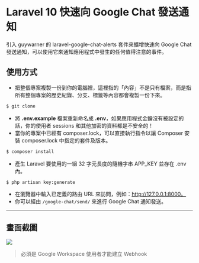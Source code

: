 # Laravel 10 快速向 Google Chat 發送通知

引入 guywarner 的 laravel-google-chat-alerts 套件來擴增快速向 Google Chat 發送通知，可以使用它來通知應用程式中發生的任何值得注意的事件。

## 使用方式
- 把整個專案複製一份到你的電腦裡，這裡指的「內容」不是只有檔案，而是指所有整個專案的歷史紀錄、分支、標籤等內容都會複製一份下來。
```sh
$ git clone
```
- 將 __.env.example__ 檔案重新命名成 __.env__，如果應用程式金鑰沒有被設定的話，你的使用者 sessions 和其他加密的資料都是不安全的！
- 當你的專案中已經有 composer.lock，可以直接執行指令以讓 Composer 安裝 composer.lock 中指定的套件及版本。
```sh
$ composer install
```
- 產⽣ Laravel 要使用的一組 32 字元長度的隨機字串 APP_KEY 並存在 .env 內。
```sh
$ php artisan key:generate
```
- 在瀏覽器中輸入已定義的路由 URL 來訪問，例如：http://127.0.0.1:8000。
- 你可以經由 `/google-chat/send/` 來進行 Google Chat 通知發送。

----

## 畫面截圖
![](https://i.imgur.com/gzs7Wir.png)
> 必須是 Google Workspace 使用者才能建立 Webhook
